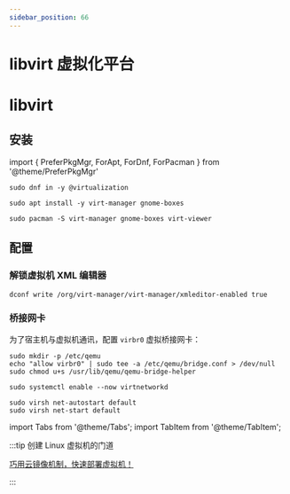 ```yaml
---
sidebar_position: 66
---
```


# libvirt 虚拟化平台

# libvirt

## 安装

import {
PreferPkgMgr,
ForApt,
ForDnf,
ForPacman
} from '@theme/PreferPkgMgr'

 <PreferPkgMgr dnf apt pacman>
<ForDnf>

    sudo dnf in -y @virtualization

</ForDnf>
<ForApt>

    sudo apt install -y virt-manager gnome-boxes

</ForApt>
<ForPacman>

    sudo pacman -S virt-manager gnome-boxes virt-viewer

</ForPacman>
</PreferPkgMgr>

## 配置

### 解锁虚拟机 XML 编辑器

    dconf write /org/virt-manager/virt-manager/xmleditor-enabled true

### 桥接网卡

为了宿主机与虚拟机通讯，配置 `virbr0` 虚拟桥接网卡：

 <Tabs className="tabs--block" groupId="linux-distro">
<TabItem value="debian" label="Ubuntu / Debian">

```shell
sudo mkdir -p /etc/qemu
echo "allow virbr0" | sudo tee -a /etc/qemu/bridge.conf > /dev/null
sudo chmod u+s /usr/lib/qemu/qemu-bridge-helper
```

  </TabItem>
  <TabItem value="centos" label="Fedora">

    sudo systemctl enable --now virtnetworkd

  </TabItem>
  <TabItem value="arch" label="Arch Linux">

```shell
sudo virsh net-autostart default
sudo virsh net-start default
```

  </TabItem>
</Tabs>

import Tabs from '@theme/Tabs';
import TabItem from '@theme/TabItem';

:::tip 创建 Linux 虚拟机的门道

[巧用云镜像机制，快速部署虚拟机！](/docs/manual/linux/cloud-init)

:::
